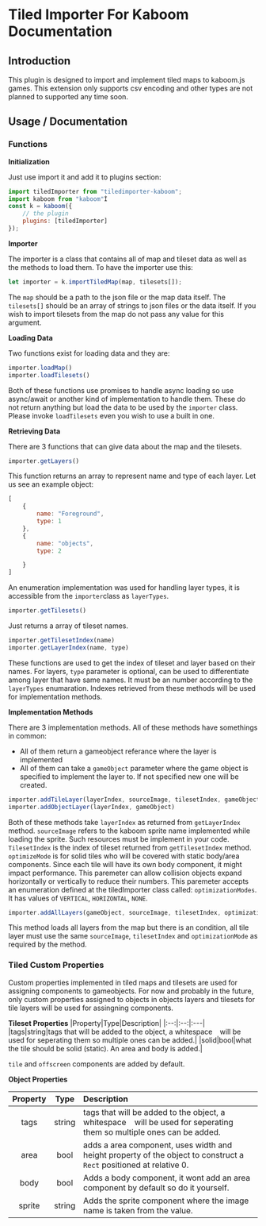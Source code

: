 # Tiled Importer For Kaboom Documentation

## Introduction

This plugin is designed to import and implement tiled maps to kaboom.js games. This extension only supports csv encoding and other types are not planned to supported any time soon.

## Usage / Documentation

### Functions

**Initialization**

Just use import it and add it to plugins section:

``` js
import tiledImporter from "tiledimporter-kaboom";
import kaboom from "kaboom"İ
const k = kaboom({
    // the plugin
    plugins: [tiledImporter]
});
```
**Importer**

The importer is a class that contains all of map and tileset data as well as the methods to load them. To have the importer use this:
```js
let importer = k.importTiledMap(map, tilesets[]);
```
The `map` should be a path to the json file or the map data itself.
The `tilesets[]` should be an array of strings to json files or the data itself. If you wish to import tilesets from the map do not pass any value for this argument.

**Loading Data**

Two functions exist for loading data and they are:
```js
importer.loadMap()
importer.loadTilesets()
```
Both of these functions use promises to handle async loading so use async/await or another kind of implementation to handle them. These do not return anything but load the data to be used by the `importer` class. Please invoke `loadTilesets` even you wish to use a built in one.

**Retrieving Data**

There are 3 functions that can give data about the map and the tilesets.
```js
importer.getLayers()
```
This function returns an array to represent name and type of each layer. Let us see an example object:
```js
[
    {
        name: "Foreground",
        type: 1
    },
    {
        name: "objects",
        type: 2

    }
]
```
An enumeration implementation was used for handling layer types, it is accessible from the `importer`class as `layerTypes`.

```js
importer.getTilesets()
```
Just returns a array of tileset names.

```js
importer.getTilesetIndex(name)
importer.getLayerIndex(name, type)
```
These functions are used to get the index of tileset and layer based on their names. For layers, `type` parameter is optional, can be used to differentiate among layer that have same names. It must be an number according to the `layerTypes` enumaration. Indexes retrieved from these methods will be used for implementation methods.

**Implementation Methods**

There are 3 implementation methods.
All of these methods have somethings in common:
* All of them return a gameobject referance where the layer is implemented
* All of them can take a `gameObject` parameter where the game object is specified to implement the layer to. If not specified new one will be created.

``` js
importer.addTileLayer(layerIndex, sourceImage, tilesetIndex, gameObject, optimizationMode)
importer.addObjectLayer(layerIndex, gameObject)
```
Both of these methods take `layerIndex` as returned from `getLayerIndex` method.
`sourceImage` refers to the kaboom sprite name implemented while loading the sprite. Such resources must be implement in your code. `TilesetIndex` is the index of tileset returned from `getTilesetIndex` method. `optimizeMode` is for solid tiles who will be covered with static body/area components. Since each tile will have its own body component, it might impact performance. This paremeter can allow collision objects expand horizontally or vertically to reduce their numbers. This paremeter accepts an enumeration defined at the tiledImporter class called: `optimizationModes`. It has values of `VERTICAL`, `HORIZONTAL`, `NONE`.

```js
importer.addAllLayers(gameObject, sourceImage, tilesetIndex, optimizationMode)
```
This method loads all layers from the map but there is an condition, all tile layer must use the same `sourceImage`, `tilesetIndex` and `optimizationMode` as required by the method.

### Tiled Custom Properties

Custom properties implemented in tiled maps and tilesets are used for assigning components to gameobjects. For now and probably in the future, only custom properties assigned to objects in objects layers and tilesets for tile layers will be used for assingning components.

**Tileset Properties**
|Property|Type|Description|
|:--:|:--:|:---|
|tags|string|tags that will be added to the object, a whitespace ` ` will be used for seperating them so multiple ones can be added.|
|solid|bool|what the tile should be solid (static). An area and body is added.|

`tile` and `offscreen` components are added by default.

**Object Properties**

|Property|Type|Description|
|:--:|:--:|:---|
|tags|string|tags that will be added to the object, a whitespace ` ` will be used for seperating them so multiple ones can be added.|
|area|bool|adds a area component, uses width and height property of the object to construct a `Rect` positioned at relative 0.|
|body|bool|Adds a body component, it wont add an area component by default so do it yourself.|
|sprite|string|Adds the sprite component where the image name is taken from the value.|

